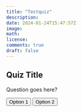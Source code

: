 ```yaml
---
title: "Testquiz"
description: 
date: 2024-01-24T15:47:57Z
image: 
math: 
license: 
comments: true
draft: false
---
```


<div id="quiz">
  <h2>Quiz Title</h2>
  <div id="question-container">
    <p id="question">Question goes here?</p>
  </div>
  <div id="options-container">
    <button onclick="checkAnswer('option1')">Option 1</button>
    <button onclick="checkAnswer('option2')">Option 2</button>
    <!-- Add more options as needed -->
  </div>
  <p id="result"></p>
</div>
